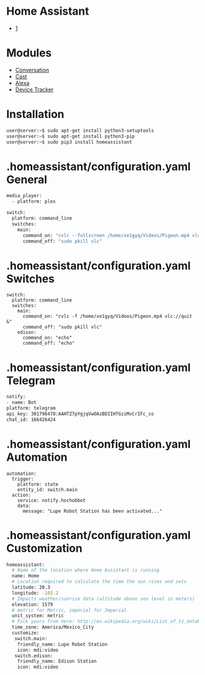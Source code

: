 # Home Assistant

- [1](http://ratonland.org/tag/yaml/)

# Modules

- [Conversation](https://home-assistant.io/components/conversation/)
- [Cast](https://home-assistant.io/components/media_player.cast/)
- [Alexa](https://home-assistant.io/components/alexa/)
- [Device Tracker](https://home-assistant.io/components/device_tracker/)

# Installation

```sh
user@server:~$ sudo apt-get install python3-setuptools
user@server:~$ sudo apt-get install python3-pip
user@server:~$ sudo pip3 install homeassistant
```

# .homeassistant/configuration.yaml General

```sh
media_player:
  - platform: plex

switch:
  platform: command_line
  switches:
    main:
      command_on: "cvlc --fullscreen /home/xe1gyq/Videos/Pigeon.mp4 vlc://quit &"
      command_off: "sudo pkill vlc"
```

# .homeassistant/configuration.yaml Switches

```
switch:
  platform: command_line
  switches:
    main:
      command_on: "cvlc -f /home/xe1gyq/Videos/Pigeon.mp4 vlc://quit &"
      command_off: "sudo pkill vlc"
    edison:
      command_on: "echo"
      command_off: "echo"
```

# .homeassistant/configuration.yaml Telegram

```sh
notify:
- name: Bot
platform: telegram
api_key: 301796470:AAHTZ7pYgjqVwOAzBDIIHfGziMvCrIFc_co
chat_id: 166426424
```

# .homeassistant/configuration.yaml Automation

```
automation:
  trigger:
    platform: state
    entity_id: switch.main
  action:
    service: notify.hochobbot
    data:
      message: "Lupe Robot Station has been activated..."
```

# .homeassistant/configuration.yaml Customization

```sh
homeassistant:
  # Name of the location where Home Assistant is running
  name: Home
  # Location required to calculate the time the sun rises and sets
  latitude: 20.3
  longitude: -103.2
  # Impacts weather/sunrise data (altitude above sea level in meters)
  elevation: 1579
  # metric for Metric, imperial for Imperial
  unit_system: metric
  # Pick yours from here: http://en.wikipedia.org/wiki/List_of_tz_database_time_zones
  time_zone: America/Mexico_City
  customize:
   switch.main:
    friendly_name: Lupe Robot Station
    icon: mdi:video
   switch.edison:
    friendly_name: Edison Station
    icon: mdi:video
```
